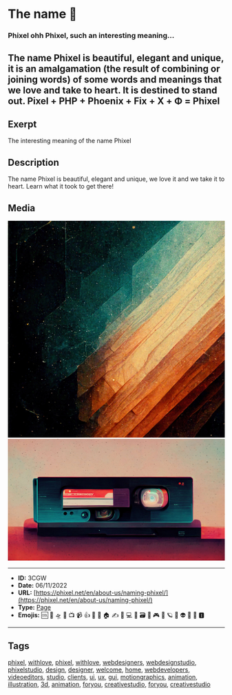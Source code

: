 # The name 📛
### Phixel ohh Phixel, such an interesting meaning...
The name Phixel is beautiful, elegant and unique, it is an amalgamation (the result of combining or joining words) of some words and meanings that we love and take to heart. It is destined to stand out.
Pixel + PHP + Phoenix + Fix + X + Φ = Phixel
------------
## Exerpt
The interesting meaning of the name Phixel
## Description
The name Phixel is beautiful, elegant and unique, we love it and we take it to heart. Learn what it took to get there!
## Media
<img src="media/be339840/the-name-x.jpg">
<img src="media/3b11003d/the-name.jpg">

------------
- **ID:** 3CGW
- **Date:** 06/11/2022
- **URL:** [https://phixel.net/en/about-us/naming-phixel/](https://phixel.net/en/about-us/naming-phixel/)
- **Type:** [Page](#page)
- **Emojis:** 🆒 🎨 🛸 📼 📺 📹 👍 🔗 📝 🏠 ✍️ 👨 💻 👑 🗃 👾 🎮 📲 🪐 🌟 👽 🚀 🌌 🅸

------------
## Tags
[phixel](#phixel), [withlove](#withlove), [phixel](#phixel), [withlove](#withlove), [webdesigners](#webdesigners), [webdesignstudio](#webdesignstudio), [phixelstudio](#phixelstudio), [design](#design), [designer](#designer), [welcome](#welcome), [home](#home), [webdevelopers](#webdevelopers), [videoeditors](#videoeditors), [studio](#studio), [clients](#clients), [ui](#ui), [ux](#ux), [gui](#gui), [motiongraphics](#motiongraphics), [animation](#animation), [illustration](#illustration), [3d](#3d), [animation](#animation), [foryou](#foryou), [creativestudio](#creativestudio), [foryou](#foryou), [creativestudio](#creativestudio)
